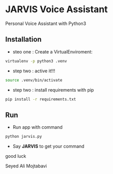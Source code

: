 # JARVIS Voice Assistant

Personal Voice Assistant with Python3

## Installation

- steo one : Create a VirtualEnviroment:

```bash
virtualenv -p python3 .venv
```

- step two : active it!!!

```bash
source .venv/bin/activate
```

- step two : install requirements with pip

```bash
pip install -r requirements.txt
```

## Run

- Run app with command

```bash
python jarvis.py
```

- Say **JARVIS** to get your command

good luck

Seyed Ali Mojtabavi
